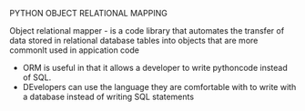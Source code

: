 PYTHON OBJECT RELATIONAL MAPPING

Object relational mapper - is a code library that automates the transfer of data stored in relational database tables into objects that are more commonlt used in appication code
- ORM is useful in that it allows a developer to write pythoncode instead of SQL.
- DEvelopers can use the language they are comfortable with to write with a database instead of writing SQL statements
